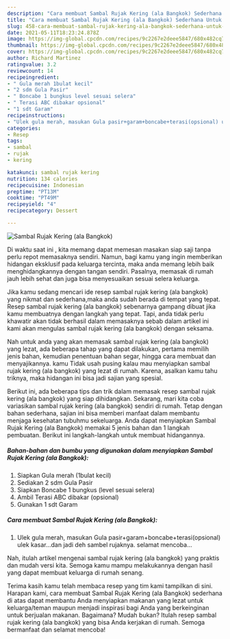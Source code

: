 ```yaml
---
description: "Cara membuat Sambal Rujak Kering (ala Bangkok) Sederhana Untuk Jualan"
title: "Cara membuat Sambal Rujak Kering (ala Bangkok) Sederhana Untuk Jualan"
slug: 458-cara-membuat-sambal-rujak-kering-ala-bangkok-sederhana-untuk-jualan
date: 2021-05-11T18:23:24.878Z
image: https://img-global.cpcdn.com/recipes/9c2267e2deee5847/680x482cq70/sambal-rujak-kering-ala-bangkok-foto-resep-utama.jpg
thumbnail: https://img-global.cpcdn.com/recipes/9c2267e2deee5847/680x482cq70/sambal-rujak-kering-ala-bangkok-foto-resep-utama.jpg
cover: https://img-global.cpcdn.com/recipes/9c2267e2deee5847/680x482cq70/sambal-rujak-kering-ala-bangkok-foto-resep-utama.jpg
author: Richard Martinez
ratingvalue: 3.2
reviewcount: 14
recipeingredient:
- " Gula merah 1bulat kecil"
- "2 sdm Gula Pasir"
- " Boncabe 1 bungkus level sesuai selera"
- " Terasi ABC dibakar opsional"
- "1 sdt Garam"
recipeinstructions:
- "Ulek gula merah, masukan Gula pasir+garam+boncabe+terasi(opsional) ulek kasar...dan jadi deh sambel rujaknya. selamat mencoba..."
categories:
- Resep
tags:
- sambal
- rujak
- kering

katakunci: sambal rujak kering 
nutrition: 134 calories
recipecuisine: Indonesian
preptime: "PT13M"
cooktime: "PT49M"
recipeyield: "4"
recipecategory: Dessert

---
```



![Sambal Rujak Kering (ala Bangkok)](https://img-global.cpcdn.com/recipes/9c2267e2deee5847/680x482cq70/sambal-rujak-kering-ala-bangkok-foto-resep-utama.jpg)

Di waktu  saat ini , kita memang dapat memesan masakan siap saji tanpa perlu repot memasaknya sendiri. Namun, bagi kamu yang ingin memberikan hidangan eksklusif pada keluarga tercinta, maka anda memang lebih baik menghidangkannya dengan tangan sendiri. Pasalnya, memasak di rumah jauh lebih sehat dan juga bisa menyesuaikan sesuai selera keluarga.

Jika kamu sedang mencari ide resep sambal rujak kering (ala bangkok) yang nikmat dan sederhana,maka anda sudah berada di tempat yang tepat. Resep sambal rujak kering (ala bangkok)  sebenarnya gampang dibuat jika kamu membuatnya dengan langkah yang tepat. Tapi, anda tidak perlu khawatir akan tidak berhasil dalam memasaknya 
sebab dalam artikel ini kami akan mengulas sambal rujak kering (ala bangkok) dengan seksama.  



Nah untuk anda yang akan memasak sambal rujak kering (ala bangkok) yang lezat, ada beberapa tahap yang dapat dilakukan, pertama memilih jenis bahan, kemudian penentuan bahan segar, hingga cara membuat dan menyajikannya. kamu Tidak usah pusing kalau mau menyiapkan sambal rujak kering (ala bangkok) yang lezat di rumah. Karena, asalkan kamu  tahu triknya, maka hidangan ini bisa jadi sajian yang spesial.

Berikut ini, ada beberapa tips dan trik dalam memasak resep sambal rujak kering (ala bangkok) yang siap dihidangkan. Sekarang, mari kita coba variasikan sambal rujak kering (ala bangkok) sendiri di rumah. Tetap dengan bahan sederhana, sajian ini bisa memberi manfaat dalam membantu menjaga kesehatan tubuhmu sekeluarga. Anda dapat menyiapkan Sambal Rujak Kering (ala Bangkok) memakai 5 jenis bahan dan 1 langkah pembuatan. Berikut ini langkah-langkah untuk membuat hidangannya.

<!--inarticleads1-->

##### Bahan-bahan dan bumbu yang digunakan dalam menyiapkan Sambal Rujak Kering (ala Bangkok):

1. Siapkan  Gula merah (1bulat kecil)
1. Sediakan 2 sdm Gula Pasir
1. Siapkan  Boncabe 1 bungkus (level sesuai selera)
1. Ambil  Terasi ABC dibakar (opsional)
1. Gunakan 1 sdt Garam




<!--inarticleads2-->

##### Cara membuat Sambal Rujak Kering (ala Bangkok):

1. Ulek gula merah, masukan Gula pasir+garam+boncabe+terasi(opsional) ulek kasar...dan jadi deh sambel rujaknya. selamat mencoba...




Nah, itulah artikel mengenai  sambal rujak kering (ala bangkok)  yang praktis dan mudah versi kita. Semoga kamu mampu melakukannya dengan hasil yang dapat membuat keluarga di rumah senang. 

Terima kasih kamu telah membaca resep yang tim kami tampilkan di sini. Harapan kami, cara membuat  Sambal Rujak Kering (ala Bangkok) sederhana di atas dapat membantu Anda menyiapkan makanan yang lezat untuk keluarga/teman maupun menjadi inspirasi bagi Anda yang berkeinginan untuk berjualan makanan. Bagaimana? Mudah bukan? Itulah resep sambal rujak kering (ala bangkok) yang bisa Anda kerjakan di rumah. Semoga bermanfaat dan selamat mencoba!

